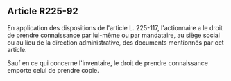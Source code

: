 Article R225-92
----
En application des dispositions de l'article L. 225-117, l'actionnaire a le
droit de prendre connaissance par lui-même ou par mandataire, au siège social ou
au lieu de la direction administrative, des documents mentionnés par cet
article.

Sauf en ce qui concerne l'inventaire, le droit de prendre connaissance emporte
celui de prendre copie.
